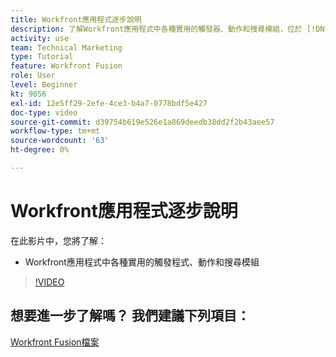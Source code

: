 ```yaml
---
title: Workfront應用程式逐步說明
description: 了解Workfront應用程式中各種實用的觸發器、動作和搜尋模組，位於 [!DNL Adobe Workfront Fusion].
activity: use
team: Technical Marketing
type: Tutorial
feature: Workfront Fusion
role: User
level: Beginner
kt: 9056
exl-id: 12e5ff29-2efe-4ce3-b4a7-0778bdf5e427
doc-type: video
source-git-commit: d39754b619e526e1a869deedb38dd2f2b43aee57
workflow-type: tm+mt
source-wordcount: '63'
ht-degree: 0%

---
```


# Workfront應用程式逐步說明

在此影片中，您將了解：

* Workfront應用程式中各種實用的觸發程式、動作和搜尋模組

>[!VIDEO](https://video.tv.adobe.com/v/335297/?quality=12)


## 想要進一步了解嗎？ 我們建議下列項目：

[Workfront Fusion檔案](https://experienceleague.adobe.com/docs/workfront/using/adobe-workfront-fusion/workfront-fusion-2.html?lang=en)
